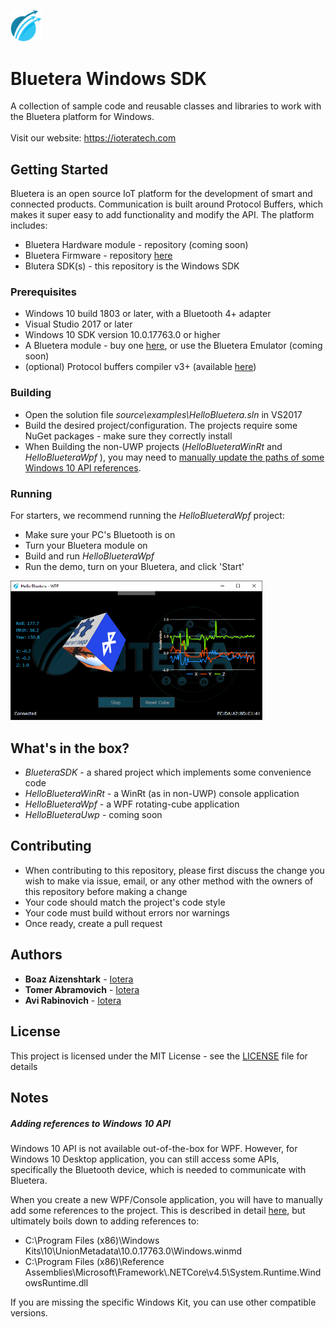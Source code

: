 <img src=docs/images/iotera_logo.png width="10%" height="10%"></br>
# Bluetera Windows SDK
A collection of sample code and reusable classes and libraries to work with the Bluetera platform for Windows.</br></br>
Visit our website: https://ioteratech.com

## Getting Started
Bluetera is an open source IoT platform for the development of smart and connected products. Communication is built around Protocol Buffers, which makes it super easy to add functionality and modify the API. The platform includes:
* Bluetera Hardware module - repository (coming soon)
* Bluetera Firmware - repository [here](https://github.com/ioteratech/bluetera-firmware)
* Blutera SDK(s) - this repository is the Windows SDK
 

### Prerequisites
- Windows 10 build 1803 or later, with a Bluetooth 4+ adapter
- Visual Studio 2017 or later
- Windows 10 SDK version 10.0.17763.0 or higher
- A Bluetera module - buy one [here](https://ioteratech.com), or use the Bluetera Emulator (coming soon)
- (optional) Protocol buffers compiler v3+ (available [here](https://developers.google.com/protocol-buffers/docs/downloads))
 
### Building
- Open the solution file *source\examples\HelloBluetera.sln* in VS2017
- Build the desired project/configuration. The projects require some NuGet packages - make sure they correctly install
- When Building the non-UWP projects (*HelloBlueteraWinRt* and *HelloBlueteraWpf* ), you may need to [manually update the paths of some Windows 10 API references](#winmd).

### Running
For starters, we recommend running the *HelloBlueteraWpf* project:
* Make sure your PC's Bluetooth is on
* Turn your Bluetera module on
* Build and run *HelloBlueteraWpf*
* Run the demo, turn on your Bluetera, and click 'Start'

<img src=docs/images/bluetera-logger.png width="80%" height="80%"></br>

## What's in the box?
- *BlueteraSDK* - a shared project which implements some convenience code
- *HelloBlueteraWinRt* - a WinRt (as in non-UWP) console application
- *HelloBlueteraWpf* - a WPF rotating-cube application
- *HelloBlueteraUwp* - coming soon

## Contributing
* When contributing to this repository, please first discuss the change you wish to make via issue, email, or any other method with the owners of this repository before making a change
* Your code should match the project's code style
* Your code must build without errors nor warnings
* Once ready, create a pull request

## Authors
* **Boaz Aizenshtark** - [Iotera](https://ioteratech.com/company/)
* **Tomer Abramovich** - [Iotera](https://ioteratech.com/company/)
* **Avi Rabinovich** - [Iotera](https://ioteratech.com/company/)

## License
This project is licensed under the MIT License - see the [LICENSE](LICENSE) file for details

## Notes
##### <a name="winmd"></a> Adding references to Windows 10 API
Windows 10 API is not available out-of-the-box for WPF. 
However, for Windows 10 Desktop application, you can still access some APIs, specifically the Bluetooth device, which is needed to communicate with Bluetera.

When you create a new WPF/Console application, you will have to manually add some references to the project. 
This is described in detail [here](https://blogs.windows.com/buildingapps/2017/01/25/calling-windows-10-apis-desktop-application/),
but ultimately boils down to adding references to:

- C:\Program Files (x86)\Windows Kits\10\UnionMetadata\10.0.17763.0\Windows.winmd
- C:\Program Files (x86)\Reference Assemblies\Microsoft\Framework\\.NETCore\v4.5\System.Runtime.WindowsRuntime.dll

If you are missing the specific Windows Kit, you can use other compatible versions.

